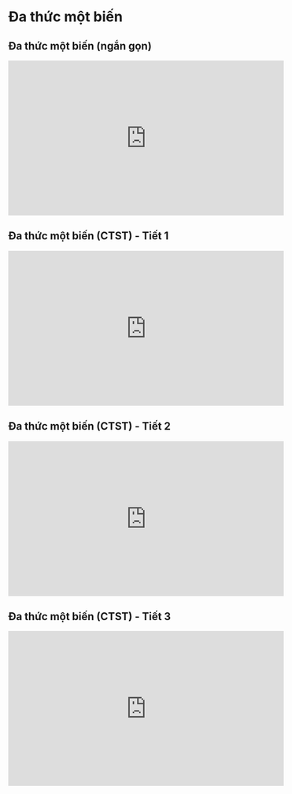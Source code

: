 # Đa thức một biến
## Đa thức một biến (ngắn gọn)
<iframe width="560" height="315" src="https://www.youtube.com/embed/8EvOd1UsxDc?si=CS0cjHkI_dYbIYF8" title="YouTube video player" frameborder="0" allow="accelerometer; autoplay; clipboard-write; encrypted-media; gyroscope; picture-in-picture; web-share" referrerpolicy="strict-origin-when-cross-origin" allowfullscreen></iframe>

## Đa thức một biến (CTST) - Tiết 1
<iframe width="560" height="315" src="https://www.youtube.com/embed/r4vBvlIjias?si=OgVov7p1ApT25Lj3" title="YouTube video player" frameborder="0" allow="accelerometer; autoplay; clipboard-write; encrypted-media; gyroscope; picture-in-picture; web-share" referrerpolicy="strict-origin-when-cross-origin" allowfullscreen></iframe>

## Đa thức một biến (CTST) - Tiết 2
<iframe width="560" height="315" src="https://www.youtube.com/embed/SDh95OAkdHU?si=OxlchUHN82DNKBPW" title="YouTube video player" frameborder="0" allow="accelerometer; autoplay; clipboard-write; encrypted-media; gyroscope; picture-in-picture; web-share" referrerpolicy="strict-origin-when-cross-origin" allowfullscreen></iframe>

## Đa thức một biến (CTST) - Tiết 3
<iframe width="560" height="315" src="https://www.youtube.com/embed/i4Ih7qIQL4E?si=7EBDU4yVlICffBIj" title="YouTube video player" frameborder="0" allow="accelerometer; autoplay; clipboard-write; encrypted-media; gyroscope; picture-in-picture; web-share" referrerpolicy="strict-origin-when-cross-origin" allowfullscreen></iframe>
